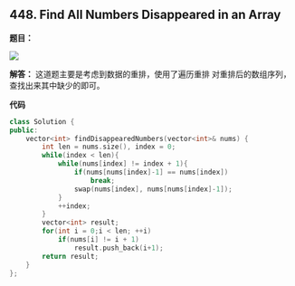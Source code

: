 ## 448. Find All Numbers Disappeared in an Array

**题目：**

![](http://cdn.zergzerg.cn/2018-10-06_11leet_448.png)



**解答：**
这道题主要是考虑到数据的重排，使用了遍历重排
对重排后的数组序列，查找出来其中缺少的即可。

**代码**

```cpp
class Solution {
public:
    vector<int> findDisappearedNumbers(vector<int>& nums) {
        int len = nums.size(), index = 0;
        while(index < len){
            while(nums[index] != index + 1){
                if(nums[nums[index]-1] == nums[index])
                    break;
                swap(nums[index], nums[nums[index]-1]);
            }
            ++index;
        }
        vector<int> result;
        for(int i = 0;i < len; ++i)
            if(nums[i] != i + 1)
                result.push_back(i+1);
        return result;
    }
};

```
